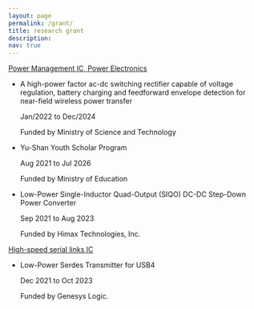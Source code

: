 ```yaml
---
layout: page
permalink: /grant/
title: research grant
description: 
nav: true
---
```


<a href="#"> Power Management IC, Power Electronics </a>

<ul>
    <li> <p>A high-power factor ac-dc switching rectifier capable of voltage regulation, battery charging and feedforward envelope detection for near-field wireless power transfer</p> Jan/2022 to Dec/2024 <p>Funded by Ministry of Science and Technology</p> </li>
    <li> <p>Yu-Shan Youth Scholar Program</p> Aug 2021 to Jul 2026 <p>Funded by Ministry of Education</p> </li>
    <li> <p>Low-Power Single-Inductor Quad-Output (SIQO) DC-DC Step-Down Power Converter <p>Sep 2021 to Aug 2023 <p>Funded by Himax Technologies, Inc.</p> </li>

</ul>


<a href="#"> High-speed serial links IC </a>

<ul>
    <li> <p>Low-Power Serdes Transmitter for USB4</p> Dec 2021 to Oct 2023 <p>Funded by Genesys Logic.</p> </li>
</ul>

